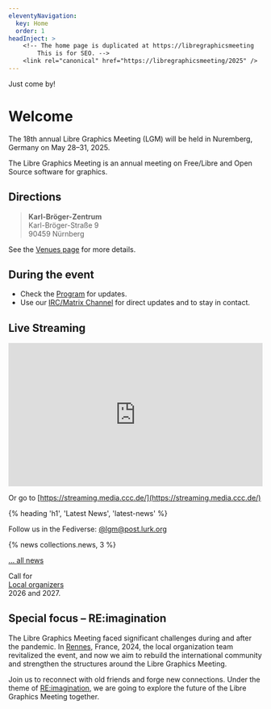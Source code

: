```yaml
---
eleventyNavigation:
  key: Home
  order: 1
headInject: >
    <!-- The home page is duplicated at https://libregraphicsmeeting
        This is for SEO. -->
    <link rel="canonical" href="https://libregraphicsmeeting/2025" />
---
```


<div class="call_for_action">
Just come by!
</div>

# Welcome

The 18th annual Libre Graphics Meeting (LGM) will be held in Nuremberg, Germany on May 28–31, 2025.

The Libre Graphics Meeting  is an annual meeting on Free/Libre and
Open Source software for graphics.

## Directions

>**Karl-Bröger-Zentrum**<br />
>Karl-Bröger-Straße 9<br />
>90459 Nürnberg

See the [Venues page]({{rootPath}}/venues) for more details.

## During the event

* Check the [Program]({{rootPath}}/program) for updates.
* Use our [IRC/Matrix Channel]({{rootPath}}/contact/#chat--matrix-and-irc) for direct updates and to stay in contact.

## Live Streaming

<iframe src="https://streaming.media.ccc.de/lgm2025/embed/main/hls/native"
width="100%" style="aspect-ratio:1024/576" frameborder="none" allowfullscreen="allowfullscreen"
seamless="seamless" scrolling="no"></iframe>

Or go to [https://streaming.media.ccc.de/](https://streaming.media.ccc.de/)

<article>
{% heading 'h1', 'Latest News', 'latest-news' %}

Follow us in the Fediverse: [@lgm@post.lurk.org](https://post.lurk.org/@lgm)

{% news collections.news, 3 %}

[… all news]({{rootPath}}/news)
</article>

<div class="call_for_action">
Call for<br />
<a href="{{rootPath}}/news/2025-05-08_0001-call-for-local-organizers-2026-2027">Local organizers</a><br />
2026 and 2027.
</div>

## Special focus – RE:imagination

The Libre Graphics Meeting faced significant challenges during and after
the pandemic. In [Rennes](/2024), France, 2024, the local organization team revitalized
the event, and now we aim to rebuild the international community and
strengthen the structures around the Libre Graphics Meeting.

Join us to reconnect with old friends and forge new connections. Under the
theme of [RE:imagination]({{rootPath}}/program/label-re-imagination/),
we are going to explore the future of the Libre Graphics Meeting together.


